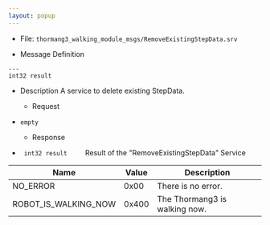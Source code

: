 ```yaml
---
layout: popup
---
```


- File: `thormang3_walking_module_msgs/RemoveExistingStepData.srv`

- Message Definition
 ```
 ---
 int32 result
 ```

- Description
A service to delete existing StepData.

  - Request
* `empty`

  - Response
* ` int32 result`
&emsp;&emsp; Result of the "RemoveExistingStepData" Service

| Name                       | Value | Description                                    |
|----------------------------|-------|------------------------------------------------|
| NO_ERROR                   | 0x00  | There is no error.                             |
| ROBOT_IS_WALKING_NOW       | 0x400 | The Thormang3 is walking now.                  |
